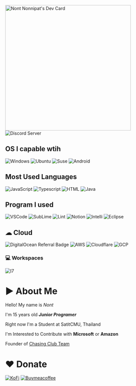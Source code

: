 <a href="https://app.daily.dev/Pinont"><img src="https://api.daily.dev/devcards/844451e02c744b378a118561b71cea16.png?r=dcw" width="400" alt="Nont Nonnipat's Dev Card"/></a>
![Discord Server](https://discordapp.com/api/guilds/749969091560734822/widget.png?style=shield)

## OS I capable wtih

![Windows](https://img.shields.io/badge/Windows-0078D6?style=for-the-badge&logo=windows&logoColor=white) ![Ubuntu](https://img.shields.io/badge/Ubuntu-E95420?style=for-the-badge&logo=ubuntu&logoColor=white) ![Suse](https://img.shields.io/badge/SUSE-0C322C?style=for-the-badge&logo=SUSE&logoColor=white) 	![Android](https://img.shields.io/badge/Android-3DDC84?style=for-the-badge&logo=android&logoColor=white)

## Most Used Languages

![JavaScript](https://img.shields.io/badge/JavaScript-323330?style=for-the-badge&logo=javascript&logoColor=F7DF1E) ![Typescript](https://img.shields.io/badge/TypeScript-007ACC?style=for-the-badge&logo=typescript&logoColor=white) ![HTML](https://img.shields.io/badge/HTML5-E34F26?style=for-the-badge&logo=html5&logoColor=white) ![Java](https://img.shields.io/badge/Java-ED8B00?style=for-the-badge&logo=java&logoColor=white)

## Program I used

![VSCode](https://img.shields.io/badge/Visual_Studio_Code-0078D4?style=for-the-badge&logo=visual%20studio%20code&logoColor=white) ![SubLime](https://img.shields.io/badge/sublime_text-%23575757.svg?&style=for-the-badge&logo=sublime-text&logoColor=important) ![Lint](https://img.shields.io/badge/eslint-3A33D1?style=for-the-badge&logo=eslint&logoColor=white) ![Notion](https://img.shields.io/badge/Notion-000000?style=for-the-badge&logo=notion&logoColor=whit) ![Intelli](https://img.shields.io/badge/IntelliJ_IDEA-000000.svg?style=for-the-badge&logo=intellij-idea&logoColor=white) ![Eclipse](https://img.shields.io/badge/Eclipse-2C2255?style=for-the-badge&logo=eclipse&logoColor=white) 

## ☁ Cloud

![DigitalOcean Referral Badge](https://img.shields.io/badge/Digital_Ocean-0080FF?style=for-the-badge&logo=DigitalOcean&logoColor=white) ![AWS](https://img.shields.io/badge/Amazon_AWS-FF9900?style=for-the-badge&logo=amazonaws&logoColor=white) ![Cloudflare](https://img.shields.io/badge/Cloudflare-F38020?style=for-the-badge&logo=Cloudflare&logoColor=white) ![GCP](https://img.shields.io/badge/Google_Cloud-4285F4?style=for-the-badge&logo=google-cloud&logoColor=white)

### 💻 Workspaces

![I7](https://img.shields.io/badge/Intel-Core_i7_11th-0071C5?style=for-the-badge&logo=intel&logoColor=white)

# ▶ About Me

Hello! My name is *Nont*

I'm 15 years old ***Junior Programer***

Right now I'm a Student at SatitCMU, Thailand

I'm Interested to Contribute with **Microsoft** or **Amazon**

Founder of [Chasing Club Team](https://github.com/ChasingClub)

# ❤ Donate
[![KoFi](https://img.shields.io/badge/Ko--fi-F16061?style=for-the-badge&logo=ko-fi&logoColor=white)](https://ko-fi.com/pinont) [![Buymeacoffee](https://img.shields.io/badge/Buy_Me_A_Coffee-FFDD00?style=for-the-badge&logo=buy-me-a-coffee&logoColor=black)](https://www.buymeacoffee.com/pinont)

